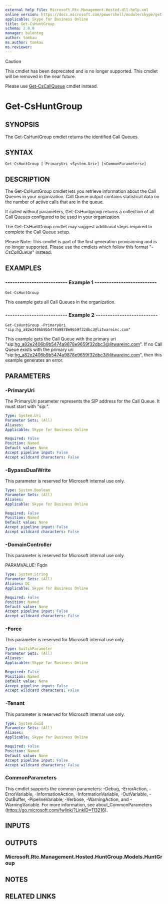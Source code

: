 ```yaml
---
external help file: Microsoft.Rtc.Management.Hosted.dll-help.xml
online version: https://docs.microsoft.com/powershell/module/skype/get-cshuntgroup
applicable: Skype for Business Online
title: Get-CsHuntGroup
schema: 2.0.0
manager: bulenteg
author: tomkau
ms.author: tomkau
ms.reviewer:
---
```

> [!CAUTION]
> This cmdlet has been deprecated and is no longer supported.  This cmdlet will be removed in the near future.
> 
> Please use [Get-CsCallQueue](Get-CsCallQueue.md) cmdlet instead.


# Get-CsHuntGroup

## SYNOPSIS
The Get-CsHuntGroup cmdlet returns the identified Call Queues.

## SYNTAX

```
Get-CsHuntGroup [-PrimaryUri <System.Uri>] [<CommonParameters>] 
```

## DESCRIPTION
The Get-CsHuntGroup cmdlet lets you retrieve information about the Call Queues in your organization. Call Queue output contains statistical data on the number of active calls that are in the queue.

If called without parameters, Get-CsHuntgroup returns a collection of all Call Queues configured to be used in your organization.

The Get-CsHuntGroup cmdlet may suggest additional steps required to complete the Call Queue setup.

Please Note: This cmdlet is part of the first generation provisioning and is no longer supported. Please use the cmdlets which follow this format "*-CsCallQueue*" instead.

## EXAMPLES

### -------------------------- Example 1 --------------------------
```
Get-CsHuntGroup
```

This example gets all Call Queues in the organization.

### -------------------------- Example 2 --------------------------
```
Get-CsHuntGroup -PrimaryUri "sip:hg_a82e2406b9b5474a9878e9659f32dbc3@litwareinc.com"
```

This example gets the Call Queue with the primary uri "sip:hg_a82e2406b9b5474a9878e9659f32dbc3@litwareinc.com". If no Call Queue exists with the primary uri "sip:hg_a82e2406b9b5474a9878e9659f32dbc3@litwareinc.com", then this example generates an error.


## PARAMETERS

### -PrimaryUri
The PrimaryUri parameter represents the SIP address for the Call Queue. It must start with "sip:".

```yaml
Type: System.Uri
Parameter Sets: (All)
Aliases: 
Applicable: Skype for Business Online

Required: False
Position: Named
Default value: None
Accept pipeline input: False
Accept wildcard characters: False
```

### -BypassDualWrite
This parameter is reserved for Microsoft internal use only.

```yaml
Type: System.Boolean
Parameter Sets: (All)
Aliases: 
Applicable: Skype for Business Online

Required: False
Position: Named
Default value: None
Accept pipeline input: False
Accept wildcard characters: False
```

### -DomainController
This parameter is reserved for Microsoft internal use only.

PARAMVALUE: Fqdn

```yaml
Type: System.String
Parameter Sets: (All)
Aliases: DC
Applicable: Skype for Business Online

Required: False
Position: Named
Default value: None
Accept pipeline input: False
Accept wildcard characters: False
```

### -Force
This parameter is reserved for Microsoft internal use only.

```yaml
Type: SwitchParameter
Parameter Sets: (All)
Aliases: 
Applicable: Skype for Business Online

Required: False
Position: Named
Default value: None
Accept pipeline input: False
Accept wildcard characters: False
```

### -Tenant
This parameter is reserved for Microsoft internal use only.

```yaml
Type: System.Guid
Parameter Sets: (All)
Aliases: 
Applicable: Skype for Business Online

Required: False
Position: Named
Default value: None
Accept pipeline input: False
Accept wildcard characters: False
```

### CommonParameters
This cmdlet supports the common parameters: -Debug, -ErrorAction, -ErrorVariable, -InformationAction, -InformationVariable, -OutVariable, -OutBuffer, -PipelineVariable, -Verbose, -WarningAction, and -WarningVariable. For more information, see about_CommonParameters (https://go.microsoft.com/fwlink/?LinkID=113216).

## INPUTS

## OUTPUTS

### Microsoft.Rtc.Management.Hosted.HuntGroup.Models.HuntGroup

## NOTES


## RELATED LINKS

